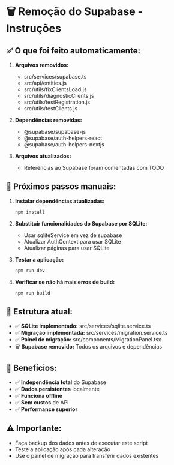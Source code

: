 # 🗑️ Remoção do Supabase - Instruções

## ✅ O que foi feito automaticamente:

1. **Arquivos removidos:**
   - src/services/supabase.ts
   - src/api/entities.js
   - src/utils/fixClientsLoad.js
   - src/utils/diagnosticClients.js
   - src/utils/testRegistration.js
   - src/utils/testClients.js

2. **Dependências removidas:**
   - @supabase/supabase-js
   - @supabase/auth-helpers-react
   - @supabase/auth-helpers-nextjs

3. **Arquivos atualizados:**
   - Referências ao Supabase foram comentadas com TODO

## 🔧 Próximos passos manuais:

1. **Instalar dependências atualizadas:**
   ```bash
   npm install
   ```

2. **Substituir funcionalidades do Supabase por SQLite:**
   - Usar sqliteService em vez de supabase
   - Atualizar AuthContext para usar SQLite
   - Atualizar páginas para usar SQLite

3. **Testar a aplicação:**
   ```bash
   npm run dev
   ```

4. **Verificar se não há mais erros de build:**
   ```bash
   npm run build
   ```

## 📁 Estrutura atual:

- ✅ **SQLite implementado:** src/services/sqlite.service.ts
- ✅ **Migração implementada:** src/services/migration.service.ts
- ✅ **Painel de migração:** src/components/MigrationPanel.tsx
- 🗑️ **Supabase removido:** Todos os arquivos e dependências

## 🎯 Benefícios:

- ✅ **Independência total** do Supabase
- ✅ **Dados persistentes** localmente
- ✅ **Funciona offline**
- ✅ **Sem custos** de API
- ✅ **Performance superior**

## ⚠️ Importante:

- Faça backup dos dados antes de executar este script
- Teste a aplicação após cada alteração
- Use o painel de migração para transferir dados existentes
